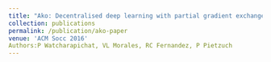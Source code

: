 ```yaml
---
title: "Ako: Decentralised deep learning with partial gradient exchange"
collection: publications
permalink: /publication/ako-paper
venue: 'ACM Socc 2016'
Authors:P Watcharapichat, VL Morales, RC Fernandez, P Pietzuch
---
```

